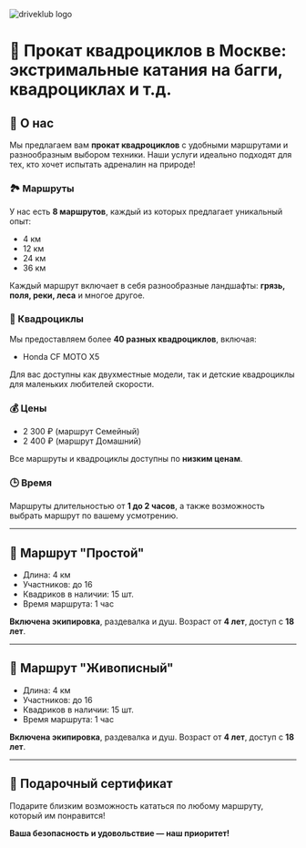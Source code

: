 ![driveklub logo](https://deirox.github.io/keenproject_driveklub/images/logo.svg)

# 🚗 Прокат квадроциклов в Москве: экстримальные катания на багги, квадроциклах и т.д.

## 🌟 О нас  
Мы предлагаем вам **прокат квадроциклов** с удобными маршрутами и разнообразным выбором техники. Наши услуги идеально подходят для тех, кто хочет испытать адреналин на природе!

### 🏞️ Маршруты  
У нас есть **8 маршрутов**, каждый из которых предлагает уникальный опыт:
- 4 км
- 12 км
- 24 км
- 36 км

Каждый маршрут включает в себя разнообразные ландшафты: **грязь, поля, реки, леса** и многое другое.

### 🚀 Квадроциклы  
Мы предоставляем более **40 разных квадроциклов**, включая:
- Honda CF MOTO X5

Для вас доступны как двухместные модели, так и детские квадроциклы для маленьких любителей скорости.

### 💰 Цены  
- 2 300 ₽ (маршрут Семейный)
- 2 400 ₽ (маршрут Домашний)

Все маршруты и квадроциклы доступны по **низким ценам**.

### 🕒 Время  
Маршруты длительностью от **1 до 2 часов**, а также возможность выбрать маршрут по вашему усмотрению.

---

## 🚀 Маршрут "Простой"  
- Длина: 4 км
- Участников: до 16
- Квадриков в наличии: 15 шт.
- Время маршрута: 1 час

**Включена экипировка**, раздевалка и душ. Возраст от **4 лет**, доступ с **18 лет**.

---

## 🌲 Маршрут "Живописный"  
- Длина: 4 км
- Участников: до 16
- Квадриков в наличии: 15 шт.
- Время маршрута: 1 час

**Включена экипировка**, раздевалка и душ. Возраст от **4 лет**, доступ с **18 лет**.

---

## 🎁 Подарочный сертификат  
Подарите близким возможность кататься по любому маршруту, который им понравится!

**Ваша безопасность и удовольствие — наш приоритет!**

